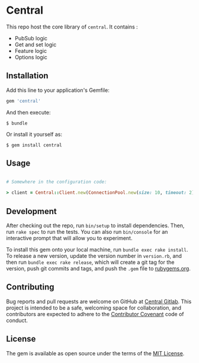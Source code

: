 # Central

This repo host the core library of `central`. It contains :

- PubSub logic
- Get and set logic
- Feature logic
- Options logic

## Installation

Add this line to your application's Gemfile:

```ruby
gem 'central'
```

And then execute:

    $ bundle

Or install it yourself as:

    $ gem install central

## Usage

```ruby

# Somewhere in the configuration code:

> client = Central::Client.new(ConnectionPool.new(size: 10, timeout: 2) { Redis.new })

```

## Development

After checking out the repo, run `bin/setup` to install dependencies. Then, run `rake spec`
to run the tests. You can also run `bin/console` for an interactive prompt that will allow
you to experiment.

To install this gem onto your local machine, run `bundle exec rake install`. To release a
new version, update the version number in `version.rb`, and then run `bundle exec rake release`,
which will create a git tag for the version, push git commits and tags, and push the `.gem`
file to [rubygems.org](https://rubygems.org).

## Contributing

Bug reports and pull requests are welcome on GitHub at [Central Gitlab](https://gitlab.bukalapak.io/yuri/central).
This project is intended to be a safe, welcoming space for collaboration, and contributors are expected to adhere
to the [Contributor Covenant](http://contributor-covenant.org) code of conduct.


## License

The gem is available as open source under the terms of the [MIT License](http://opensource.org/licenses/MIT).
